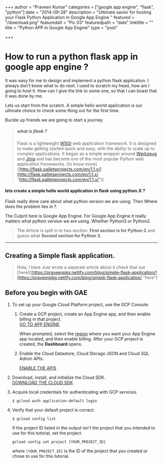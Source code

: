 +++
author = "Praveen Kumar"
categories = ["google app engine", "flask", "python"]
date = "2014-09-28"
description = "Ultimate savior for hosting your Flask Python Application in Google App Engine "
featured = "/download.png"
featuredalt = "Pic 03"
featuredpath = "date"
linktitle = ""
title = "Python APP in Google App Engine"
type = "post"

+++
# **How to run a python flask app in google app engine ?**

It was easy for me to design and implement a python flask application. I always don't know what to do next. I used to scratch my head, how am I going to host it. How can I give the link to some one, so that I can boast that it was done by me.

Lets us start from the scratch. A simple hello world application is our ultimate choice to check some thing out for the first time.

Buckle up friends we are going to start a journey.

> ##### what is flask ?
>
> Flask is a lightweight [WSGI](https://wsgi.readthedocs.io/) web application framework. It is designed to make getting started quick and easy, with the ability to scale up to complex applications. It began as a simple wrapper around [Werkzeug](https://palletsprojects.com/p/werkzeug) and [Jinja](https://palletsprojects.com/p/jinja) and has become one of the most popular Python web application frameworks. \[to know more\]([http://flask.palletsprojects.com/en/1.1.x/](http://flask.palletsprojects.com/en/1.1.x/ "http://flask.palletsprojects.com/en/1.1.x/"))

#### lets create a simple hello world application in **flask using  python.X** ?

Flask really done care about what python version we are using. Then Where does the problem lies in ?.

The Culprit here is Google App Engine. For Google App Engine it really matters what python version we are using. Whether Python3 or Python2.

> The Article is split in to two section. **First section is for Python 2** and guess what **Second section for Python 3.**

***

## Creating a Simple flask application.

> Hola, I have Just wrote a separate article about it check that out \[here\]([https://praveenpkg.netlify.com/blog/simple-flask-application/](https://praveenpkg.netlify.com/blog/simple-flask-application/ "here")

## Before you begin with GAE

1. To set up your Google Cloud Platform project, use the GCP Console:
   1. Create a GCP project, create an App Engine app, and then enable billing in that project.  
      [GO TO APP ENGINE](https://console.cloud.google.com/projectselector/appengine/create?lang=flex_python&st=true&_ga=2.181341410.-470095340.1568349525)

      When prompted, select the [region](https://cloud.google.com/appengine/docs/locations) where you want your App Engine app located, and then enable billing. After your GCP project is created, the **Dashboard** opens.
   2. Enable the Cloud Datastore, Cloud Storage JSON and Cloud SQL Admin APIs.

      [ENABLE THE APIS](https://console.cloud.google.com/flows/enableapi?apiid=datastore.googleapis.com,datastore,storage_api,sqladmin.googleapis.com&redirect=https://console.cloud.google.com&_ga=2.181341410.-470095340.1568349525)
2. Download, install, and initialize the Cloud SDK.  
   [DOWNLOAD THE CLOUD SDK](https://cloud.google.com/sdk/docs/)
3. Acquire local credentials for authenticating with GCP services.

       $ gcloud auth application-default login
4. Verify that your default project is correct.

       $ gcloud config list

   If the project ID listed in the output isn't the project that you intended to use for this tutorial, set the project.

       gcloud config set project [YOUR_PROJECT_ID]

   where `[YOUR_PROJECT_ID]` is the ID of the project that you created or chose to use for this tutorial.